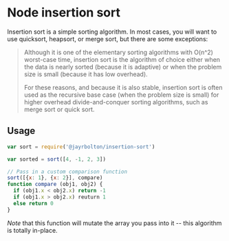 # Node insertion sort

Insertion sort is a simple sorting algorithm. In most cases, you will want to use quicksort, heapsort, or merge sort, but there are some exceptions:

> Although it is one of the elementary sorting algorithms with O(n^2) worst-case time, insertion sort is the algorithm of choice either when the data is nearly sorted (because it is adaptive) or when the problem size is small (because it has low overhead).
>
> For these reasons, and because it is also stable, insertion sort is often used as the recursive base case (when the problem size is small) for higher overhead divide-and-conquer sorting algorithms, such as merge sort or quick sort.

## Usage

```js
var sort = require('@jayrbolton/insertion-sort')

var sorted = sort([4, -1, 2, 3])

// Pass in a custom comparison function
sort([{x: 1}, {x: 2}], compare)
function compare (obj1, obj2) {
  if (obj1.x < obj2.x) return -1
  if (obj1.x > obj2.x) reuturn 1
  else return 0
}
```

*Note* that this function will mutate the array you pass into it -- this algorithm is totally in-place.

